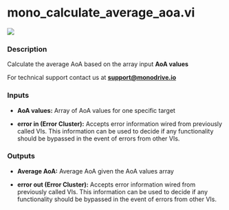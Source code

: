 # mono_calculate_average_aoa.vi

<p class="img_container">
<img class="lg_img" src="../mono_calculate_average_aoa.png"/>
</p>

### Description

Calculate the average AoA based on the array input **AoA values**

For technical support contact us at <b>support@monodrive.io</b> 

### Inputs

- **AoA values:**  Array of AoA values for one specific target
 

- **error in (Error Cluster):** Accepts error information wired from previously called VIs. This information can be used to decide if any functionality should be bypassed in the event of errors from other VIs. 

### Outputs

- **Average AoA:**  Average AoA given the AoA values array
 

- **error out (Error Cluster):** Accepts error information wired from previously called VIs. This information can be used to decide if any functionality should be bypassed in the event of errors from other VIs. 

<p>&nbsp;</p>
